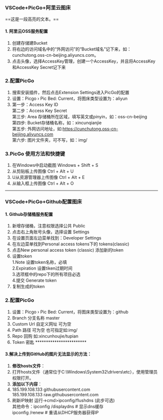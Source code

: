### VSCode+PicGo+阿里云图床
==这是一段高亮的文本。==

#### 1.  阿里云OSS服务配置

1.  创建存储建Bucket
2.  将右边的访问域名中的“外网访问”的“Bucket域名”记下来，如：cunchutong.oss-cn-beijing.aliyuncs.com。
3.  点击头像，选择AccessKey管理，创建一个AccessKey，并且将AccessKey和AccessKey Secret记下来

### 2.配置PicGo

1.  搜索安装插件，然后点击Extension Settings进入PicGo的配置
2.  设置：Picgo › Pic Bed: Current，将图床类型设置为：aliyun
3.  第一步：Access Key ID\
    第二步：Access Key Secret\
    第三步:  Area 存储桶所在区域，填写英文或pinyin，如：oss-cn-beijing\
    第四步:  Bucket存储桶名称，如：xincunqianjie\
    第五步:  外网访问地址，如:<https://cunchutong.oss-cn-beijing.aliyuncs.com>\
    第六步:  图片文件夹，可不写，如：img/

### 3.PicGo 使用方法和快捷键

1.  在Windows中启动截图 Windows + Shift + S
2.  从剪贴板上传图像 Ctrl + Alt + U
3.  U从资源管理器上传图像 Ctrl + Alt + E&#x20;
4.  从输入框上传图像 Ctrl + Alt + O

***

### VSCode+PicGo+Github配置图床

#### 1. Github存储桶服务配置

1.  新增存储桶，注意权限选择公共 Public
2.  点击右上角账号头像，选择设置 Settings
3.  在设置页面左边菜单找到：Developer Settings
4.  在左边菜单找到Personal access tokens下的 tokens(classic)
5.  点击New personal access token (classic) 添加新的token
6.  设置token\
    1.Note 设置token名称，必填\
    2.Expiration 设置tiken过期时间\
    3.选项框中的repo下的所有项目必选\
    4.提交 Generate token
7.  复制生成的token

### 2.配置PicGo

1.  设置：Picgo › Pic Bed: Current，将图床类型设置为：github
2.  Branch 分支名称   master
3.  Custom Url 自定义网址 可为空
4.  &#x20;Path 路径 可为空 也可指定如\:img/
5.  &#x20;Repo 回购 如\:xincunhoujie/tupian
6.  &#x20;Token 密匙 \*\*\*\*\*\*\*\*\*\*\*\*\*\*\*\*\*\*\*\*\*\*\*\*

#### 3.解决上传到GitHub的图片无法显示的方法‌：

1.  **修改hosts文件‌**：
2.  &#x20;打开hosts文件（通常位于C:\Windows\System32\drivers\etc），使用管理员权限打开。
3.  **添加以下内容**：
4.  185.199.108.133 githubusercontent.com\
    185.199.108.133 raw\.githubusercontent.com
5.  刷新IP映射 运行->cmd>ipconfig/flushdns  (此步可选)\
    其他命令：ipconfig /displaydns # 显示dns缓存\
    &#x20;               ipconfig /renew # 重请从DHCP服务器获得IP


